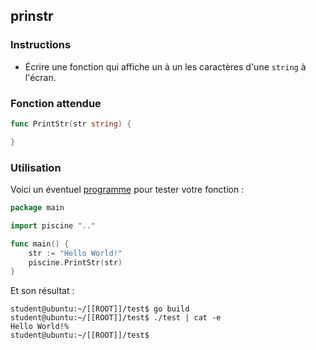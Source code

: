 ## prinstr

### Instructions

-   Écrire une fonction qui affiche un à un les caractères d'une `string` à l'écran.

### Fonction attendue

```go
func PrintStr(str string) {

}
```

### Utilisation

Voici un éventuel [programme](TODO-LINK) pour tester votre fonction :

```go
package main

import piscine ".."

func main() {
	str := "Hello World!"
	piscine.PrintStr(str)
}
```

Et son résultat :

```console
student@ubuntu:~/[[ROOT]]/test$ go build
student@ubuntu:~/[[ROOT]]/test$ ./test | cat -e
Hello World!%
student@ubuntu:~/[[ROOT]]/test$
```
